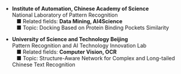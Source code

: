 
- <span style="font-weight: bold;">Institute of Automation, Chinese Academy of Science</span> <br>
National Laboratory of Pattern Recognition <br>
&nbsp;&nbsp; &#9632; Related fields: <span style="font-weight: bold;">Data Mining, AI4Science</span> <br>
&nbsp;&nbsp; &#9632; Topic: Docking Based on Protein Binding Pockets Similarity 


- <span style="font-weight: bold;">University of Science and Technology Beijing</span> <br>
Pattern Recognition and AI Technology Innovation Lab <br>
&nbsp;&nbsp; &#9632; Related fields: <span style="font-weight: bold;">Computer Vision, OCR</span> <br>
&nbsp;&nbsp; &#9632; Topic: Structure-Aware Network for Complex and Long-tailed Chinese Text Recognition
